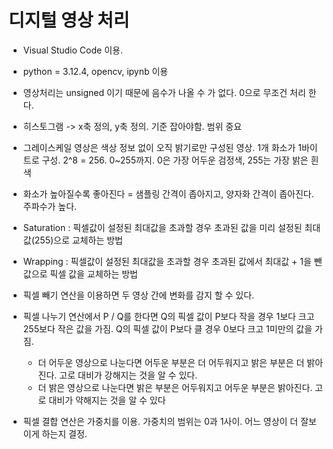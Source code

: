 # 디지털 영상 처리
- Visual Studio Code 이용.
- python = 3.12.4, opencv, ipynb 이용

- 영상처리는 unsigned 이기 때문에 음수가 나올 수 가 없다. 0으로 무조건 처리 한다.
- 히스토그램 -> x축 정의, y축 정의. 기준 잡아야함. 범위 중요
- 그레이스케일 영상은 색상 정보 없이 오직 밝기로만 구성된 영상. 1개 화소가 1바이트로 구성. 2^8 = 256. 0~255까지. 0은 가장 어두운 검정색, 255는 가장 밝은 흰색
- 화소가 높아질수록 좋아진다 = 샘플링 간격이 좁아지고, 양자화 간격이 좁아진다. 주파수가 높다.
- Saturation : 픽셀값이 설정된 최대값을 초과할 경우 초과된 값을 미리 설정된 최대값(255)으로 교체하는 방법
- Wrapping : 픽셀값이 설정된 최대값을 초과할 경우 초과된 값에서 최대값 + 1을 뺀 값으로 픽셀 값을 교체하는 방법
- 픽셀 빼기 연산을 이용하면 두 영상 간에 변화를 감지 할 수 있다.
- 픽셀 나누기 연산에서 P / Q를 한다면 Q의 픽셀 값이 P보다 작을 경우 1보다 크고 255보다 작은 값을 가짐. Q의 픽셀 값이 P보다 클 경우 0보다 크고 1미만의 값을 가짐.
    - 더 어두운 영상으로 나눈다면 어두운 부분은 더 어두워지고 밝은 부분은 더 밝아진다. 고로 대비가 강해지는 것을 알 수 있다.
    - 더 밝은 영상으로 나눈다면 밝은 부분은 어두워지고 어두운 부분은 밝아진다. 고로 대비가 약해지는 것을 알 수 있다
- 픽셀 결합 연산은 가중치를 이용. 가중치의 범위는 0과 1사이. 어느 영상이 더 잘보이게 하는지 결정.